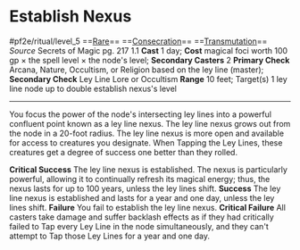 # Establish Nexus
#pf2e/ritual/level_5
==[Rare](Rare.md)== ==[Consecration](Consecration)== ==[Transmutation](Transmutation.md)==
*Source* Secrets of Magic pg. 217 1.1
**Cast** 1 day; **Cost** magical foci worth 100 gp × the spell level × the node's level; **Secondary Casters** 2
**Primary Check** Arcana, Nature, Occultism, or Religion based on the ley line (master); **Secondary Check** Ley Line Lore or Occultism
**Range** 10 feet; Target(s) 1 ley line node up to double establish nexus's level

---
You focus the power of the node's intersecting ley lines into a powerful confluent point known as a ley line nexus. The ley line nexus grows out from the node in a 20-foot radius. The ley line nexus is more open and available for access to creatures you designate. When Tapping the Ley Lines, these creatures get a degree of success one better than they rolled.

**Critical Success** The ley line nexus is established. The nexus is particularly powerful, allowing it to continually refresh its magical energy; thus, the nexus lasts for up to 100 years, unless the ley lines shift.
**Success** The ley line nexus is established and lasts for a year and one day, unless the ley lines shift.
**Failure** You fail to establish the ley line nexus.
**Critical Failure** All casters take damage and suffer backlash effects as if they had critically failed to Tap every Ley Line in the node simultaneously, and they can't attempt to Tap those Ley Lines for a year and one day.